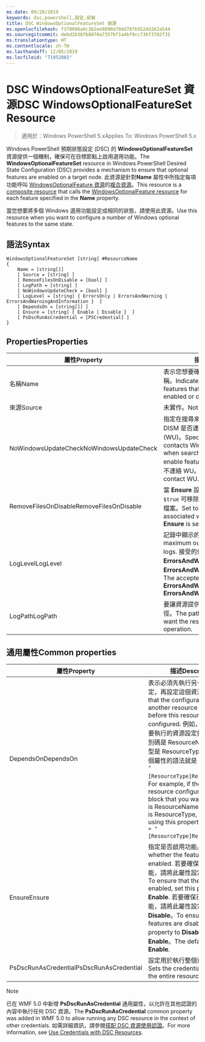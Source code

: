 ```yaml
---
ms.date: 09/20/2019
keywords: dsc,powershell,設定,安裝
title: DSC WindowsOptionalFeatureSet 資源
ms.openlocfilehash: f378006a6c362ee9890d70dd76fb552dd262a544
ms.sourcegitcommit: debd2b38fb8070a7357bf1a4bf9cc736f3702f31
ms.translationtype: HT
ms.contentlocale: zh-TW
ms.lasthandoff: 12/05/2019
ms.locfileid: "71952865"
---
```

# <a name="dsc-windowsoptionalfeatureset-resource"></a><span data-ttu-id="ada2c-103">DSC WindowsOptionalFeatureSet 資源</span><span class="sxs-lookup"><span data-stu-id="ada2c-103">DSC WindowsOptionalFeatureSet Resource</span></span>

> <span data-ttu-id="ada2c-104">適用於：Windows PowerShell 5.x</span><span class="sxs-lookup"><span data-stu-id="ada2c-104">Applies To: Windows PowerShell 5.x</span></span>

<span data-ttu-id="ada2c-105">Windows PowerShell 預期狀態設定 (DSC) 的 **WindowsOptionalFeatureSet** 資源提供一個機制，確保可在目標節點上啟用選用功能。</span><span class="sxs-lookup"><span data-stu-id="ada2c-105">The **WindowsOptionalFeatureSet** resource in Windows PowerShell Desired State Configuration (DSC) provides a mechanism to ensure that optional features are enabled on a target node.</span></span> <span data-ttu-id="ada2c-106">此資源是針對**Name** 屬性中所指定每項功能呼叫 [WindowsOptionalFeature 資源](windowsOptionalFeatureResource.md)的[複合資源](../../../resources/authoringResourceComposite.md)。</span><span class="sxs-lookup"><span data-stu-id="ada2c-106">This resource is a [composite resource](../../../resources/authoringResourceComposite.md) that calls the [WindowsOptionalFeature resource](windowsOptionalFeatureResource.md) for each feature specified in the **Name** property.</span></span>

<span data-ttu-id="ada2c-107">當您想要將多個 Windows 選用功能設定成相同的狀態，請使用此資源。</span><span class="sxs-lookup"><span data-stu-id="ada2c-107">Use this resource when you want to configure a number of Windows optional features to the same state.</span></span>

## <a name="syntax"></a><span data-ttu-id="ada2c-108">語法</span><span class="sxs-lookup"><span data-stu-id="ada2c-108">Syntax</span></span>

```Syntax
WindowsOptionalFeatureSet [string] #ResourceName
{
    Name = [string[]]
    [ Source = [string] ]
    [ RemoveFilesOnDisable = [bool] ]
    [ LogPath = [string] ]
    [ NoWindowsUpdateCheck = [bool] ]
    [ LogLevel = [string] { ErrorsOnly | ErrorsAndWarning | ErrorsAndWarningAndInformation }  ]
    [ DependsOn = [string[]] ]
    [ Ensure = [string] { Enable | Disable }  ]
    [ PsDscRunAsCredential = [PSCredential] ]
}
```

## <a name="properties"></a><span data-ttu-id="ada2c-109">Properties</span><span class="sxs-lookup"><span data-stu-id="ada2c-109">Properties</span></span>

|<span data-ttu-id="ada2c-110">屬性</span><span class="sxs-lookup"><span data-stu-id="ada2c-110">Property</span></span> |<span data-ttu-id="ada2c-111">描述</span><span class="sxs-lookup"><span data-stu-id="ada2c-111">Description</span></span> |
|---|---|
|<span data-ttu-id="ada2c-112">名稱</span><span class="sxs-lookup"><span data-stu-id="ada2c-112">Name</span></span> |<span data-ttu-id="ada2c-113">表示您想要確保啟用或停用的功能名稱。</span><span class="sxs-lookup"><span data-stu-id="ada2c-113">Indicates the name of the features that you want to ensure are enabled or disabled.</span></span> |
|<span data-ttu-id="ada2c-114">來源</span><span class="sxs-lookup"><span data-stu-id="ada2c-114">Source</span></span> |<span data-ttu-id="ada2c-115">未實作。</span><span class="sxs-lookup"><span data-stu-id="ada2c-115">Not implemented.</span></span> |
|<span data-ttu-id="ada2c-116">NoWindowsUpdateCheck</span><span class="sxs-lookup"><span data-stu-id="ada2c-116">NoWindowsUpdateCheck</span></span> |<span data-ttu-id="ada2c-117">指定在搜尋來源檔案以啟用功能時，DISM 是否連絡 Windows Update (WU)。</span><span class="sxs-lookup"><span data-stu-id="ada2c-117">Specifies whether DISM contacts Windows Update (WU) when searching for the source files to enable features.</span></span> <span data-ttu-id="ada2c-118">若為 `$true`，則 DISM 不連絡 WU。</span><span class="sxs-lookup"><span data-stu-id="ada2c-118">If `$true`, DISM does not contact WU.</span></span> |
|<span data-ttu-id="ada2c-119">RemoveFilesOnDisable</span><span class="sxs-lookup"><span data-stu-id="ada2c-119">RemoveFilesOnDisable</span></span> |<span data-ttu-id="ada2c-120">當 **Ensure** 設定為 **Absent** 時，設定為 `$true` 可移除與此功能建立關聯的所有檔案。</span><span class="sxs-lookup"><span data-stu-id="ada2c-120">Set to `$true` to remove all files associated with the features when **Ensure** is set to **Absent**.</span></span> |
|<span data-ttu-id="ada2c-121">LogLevel</span><span class="sxs-lookup"><span data-stu-id="ada2c-121">LogLevel</span></span> |<span data-ttu-id="ada2c-122">記錄中顯示的最大輸出等級。</span><span class="sxs-lookup"><span data-stu-id="ada2c-122">The maximum output level shown in the logs.</span></span> <span data-ttu-id="ada2c-123">接受的值為：**ErrorsOnly**、**ErrorsAndWarning** 和 **ErrorsAndWarningAndInformation**。</span><span class="sxs-lookup"><span data-stu-id="ada2c-123">The accepted values are: **ErrorsOnly**, **ErrorsAndWarning**, and **ErrorsAndWarningAndInformation**.</span></span> |
|<span data-ttu-id="ada2c-124">LogPath</span><span class="sxs-lookup"><span data-stu-id="ada2c-124">LogPath</span></span> |<span data-ttu-id="ada2c-125">要讓資源提供者記錄作業的記錄檔路徑。</span><span class="sxs-lookup"><span data-stu-id="ada2c-125">The path to a log file where you want the resource provider to log the operation.</span></span> |

## <a name="common-properties"></a><span data-ttu-id="ada2c-126">通用屬性</span><span class="sxs-lookup"><span data-stu-id="ada2c-126">Common properties</span></span>

|<span data-ttu-id="ada2c-127">屬性</span><span class="sxs-lookup"><span data-stu-id="ada2c-127">Property</span></span> |<span data-ttu-id="ada2c-128">描述</span><span class="sxs-lookup"><span data-stu-id="ada2c-128">Description</span></span> |
|---|---|
|<span data-ttu-id="ada2c-129">DependsOn</span><span class="sxs-lookup"><span data-stu-id="ada2c-129">DependsOn</span></span> |<span data-ttu-id="ada2c-130">表示必須先執行另一個資源的設定，再設定這個資源。</span><span class="sxs-lookup"><span data-stu-id="ada2c-130">Indicates that the configuration of another resource must run before this resource is configured.</span></span> <span data-ttu-id="ada2c-131">例如，如果第一個想要執行的資源設定指令碼區塊識別碼是 ResourceName，而其類型是 ResourceType，則使用這個屬性的語法就是 `DependsOn = "[ResourceType]ResourceName"`。</span><span class="sxs-lookup"><span data-stu-id="ada2c-131">For example, if the ID of the resource configuration script block that you want to run first is ResourceName and its type is ResourceType, the syntax for using this property is `DependsOn = "[ResourceType]ResourceName"`.</span></span> |
|<span data-ttu-id="ada2c-132">Ensure</span><span class="sxs-lookup"><span data-stu-id="ada2c-132">Ensure</span></span> |<span data-ttu-id="ada2c-133">指定是否啟用功能。</span><span class="sxs-lookup"><span data-stu-id="ada2c-133">Specifies whether the features are enabled.</span></span> <span data-ttu-id="ada2c-134">若要確保已啟用此功能，請將此屬性設定為 **Enable**。</span><span class="sxs-lookup"><span data-stu-id="ada2c-134">To ensure that the features are enabled, set this property to **Enable**.</span></span> <span data-ttu-id="ada2c-135">若要確保已停用此功能，請將此屬性設定為 **Disable**。</span><span class="sxs-lookup"><span data-stu-id="ada2c-135">To ensure that the features are disabled, set the property to **Disable**.</span></span> <span data-ttu-id="ada2c-136">預設值為 **Enable**。</span><span class="sxs-lookup"><span data-stu-id="ada2c-136">The default value is **Enable**.</span></span> |
|<span data-ttu-id="ada2c-137">PsDscRunAsCredential</span><span class="sxs-lookup"><span data-stu-id="ada2c-137">PsDscRunAsCredential</span></span> |<span data-ttu-id="ada2c-138">設定用於執行整個資源的認證。</span><span class="sxs-lookup"><span data-stu-id="ada2c-138">Sets the credential for running the entire resource as.</span></span> |

> [!NOTE]
> <span data-ttu-id="ada2c-139">已在 WMF 5.0 中新增 **PsDscRunAsCredential** 通用屬性，以允許在其他認證的內容中執行任何 DSC 資源。</span><span class="sxs-lookup"><span data-stu-id="ada2c-139">The **PsDscRunAsCredential** common property was added in WMF 5.0 to allow running any DSC resource in the context of other credentials.</span></span> <span data-ttu-id="ada2c-140">如需詳細資訊，請參閱[搭配 DSC 資源使用認證](../../../configurations/runasuser.md)。</span><span class="sxs-lookup"><span data-stu-id="ada2c-140">For more information, see [Use Credentials with DSC Resources](../../../configurations/runasuser.md).</span></span>